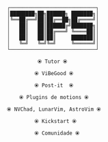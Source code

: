                                ┌────────────────────────────┐
                               │████████╗██╗██████╗ ███████╗│
                               │╚══██╔══╝██║██╔══██╗██╔════╝│
                               │   ██║   ██║██████╔╝███████╗│
                               │   ██║   ██║██╔═══╝ ╚════██║│
                               │   ██║   ██║██║     ███████║│
                               │   ╚═╝   ╚═╝╚═╝     ╚══════╝│
                               └────────────────────────────┘

                                         ⦿ Tutor ⦿  

                                        ⦿ ViBeGood ⦿ 

                                        ⦿ Post-it  ⦿ 

                                   ⦿ Plugins de motions ⦿ 

                               ⦿ NVChad, LunarVim, AstroVim ⦿ 

                                        ⦿ Kickstart ⦿ 

                                        ⦿ Comunidade ⦿ 
